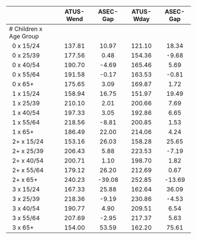 
|                      |    ATUS-Wend |     ASEC-Gap |    ATUS-Wday |     ASEC-Gap |
| -------------------- | :----------: | :----------: | :----------: | :----------: |
| # Children x Age Group |              |              |              |              |
| &nbsp;&nbsp;0 x 15/24 |       137.81 |        10.97 |       121.10 |        18.34 |
| &nbsp;&nbsp;0 x 25/39 |       177.56 |         0.48 |       154.36 |        -9.68 |
| &nbsp;&nbsp;0 x 40/54 |       190.70 |        -4.69 |       165.46 |         5.69 |
| &nbsp;&nbsp;0 x 55/64 |       191.58 |        -0.17 |       163.53 |        -0.81 |
| &nbsp;&nbsp;0 x 65+  |       175.65 |         3.09 |       169.87 |         1.72 |
| &nbsp;&nbsp;1 x 15/24 |       158.94 |        16.75 |       151.97 |        19.49 |
| &nbsp;&nbsp;1 x 25/39 |       210.10 |         2.01 |       200.66 |         7.69 |
| &nbsp;&nbsp;1 x 40/54 |       197.33 |         3.05 |       192.86 |         6.65 |
| &nbsp;&nbsp;1 x 55/64 |       218.56 |        -8.81 |       200.85 |         1.53 |
| &nbsp;&nbsp;1 x 65+  |       186.49 |        22.00 |       214.06 |         4.24 |
| &nbsp;&nbsp;2+ x 15/24 |       153.16 |        26.03 |       158.28 |        25.65 |
| &nbsp;&nbsp;2+ x 25/39 |       206.43 |         5.88 |       223.53 |        -7.19 |
| &nbsp;&nbsp;2+ x 40/54 |       200.71 |         1.10 |       198.70 |         1.82 |
| &nbsp;&nbsp;2+ x 55/64 |       179.12 |        26.20 |       212.69 |         0.67 |
| &nbsp;&nbsp;2+ x 65+ |       240.23 |       -39.08 |       252.85 |       -13.69 |
| &nbsp;&nbsp;3 x 15/24 |       167.33 |        25.88 |       162.64 |        36.09 |
| &nbsp;&nbsp;3 x 25/39 |       218.36 |        -9.19 |       230.86 |        -4.53 |
| &nbsp;&nbsp;3 x 40/54 |       190.77 |         4.90 |       209.51 |         6.54 |
| &nbsp;&nbsp;3 x 55/64 |       207.69 |        -2.95 |       217.37 |         5.63 |
| &nbsp;&nbsp;3 x 65+  |       154.00 |        53.59 |       162.20 |        75.61 |

